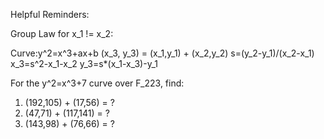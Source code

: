Helpful Reminders:

Group Law for x_1 != x_2:

Curve:y^2=x^3+ax+b
(x_3, y_3) = (x_1,y_1) + (x_2,y_2)
s=(y_2-y_1)/(x_2-x_1)
x_3=s^2-x_1-x_2
y_3=s*(x_1-x_3)-y_1

For the y^2=x^3+7 curve over F_223, find:

1. (192,105) + (17,56) = ?
2. (47,71) + (117,141) = ?
3. (143,98) + (76,66) = ?
